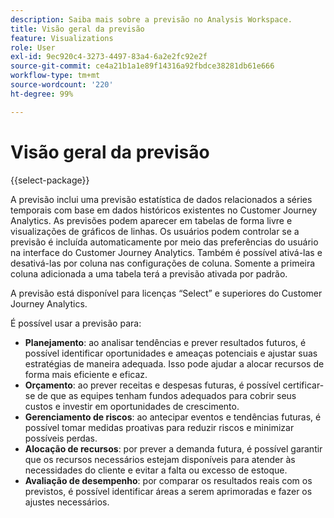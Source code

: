 ```yaml
---
description: Saiba mais sobre a previsão no Analysis Workspace.
title: Visão geral da previsão
feature: Visualizations
role: User
exl-id: 9ec920c4-3273-4497-83a4-6a2e2fc92e2f
source-git-commit: ce4a21b1a1e89f14316a92fbdce38281db61e666
workflow-type: tm+mt
source-wordcount: '220'
ht-degree: 99%

---
```


# Visão geral da previsão

{{select-package}}

A previsão inclui uma previsão estatística de dados relacionados a séries temporais com base em dados históricos existentes no Customer Journey Analytics. As previsões podem aparecer em tabelas de forma livre e visualizações de gráficos de linhas. Os usuários podem controlar se a previsão é incluída automaticamente por meio das preferências do usuário na interface do Customer Journey Analytics. Também é possível ativá-las e desativá-las por coluna nas configurações de coluna. Somente a primeira coluna adicionada a uma tabela terá a previsão ativada por padrão.

A previsão está disponível para licenças “Select” e superiores do Customer Journey Analytics.

É possível usar a previsão para:

* **Planejamento**: ao analisar tendências e prever resultados futuros, é possível identificar oportunidades e ameaças potenciais e ajustar suas estratégias de maneira adequada. Isso pode ajudar a alocar recursos de forma mais eficiente e eficaz.
* **Orçamento**: ao prever receitas e despesas futuras, é possível certificar-se de que as equipes tenham fundos adequados para cobrir seus custos e investir em oportunidades de crescimento.
* **Gerenciamento de riscos**: ao antecipar eventos e tendências futuras, é possível tomar medidas proativas para reduzir riscos e minimizar possíveis perdas.
* **Alocação de recursos**: por prever a demanda futura, é possível garantir que os recursos necessários estejam disponíveis para atender às necessidades do cliente e evitar a falta ou excesso de estoque.
* **Avaliação de desempenho**: por comparar os resultados reais com os previstos, é possível identificar áreas a serem aprimoradas e fazer os ajustes necessários.
